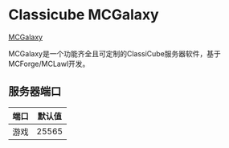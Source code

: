 # Classicube MCGalaxy

[MCGalaxy](https://github.com/UnknownShadow200/MCGalaxy)

MCGalaxy是一个功能齐全且可定制的ClassiCube服务器软件，基于MCForge/MCLawl开发。

## 服务器端口

| 端口    | 默认值 |
|---------|---------|
| 游戏    | 25565   | 